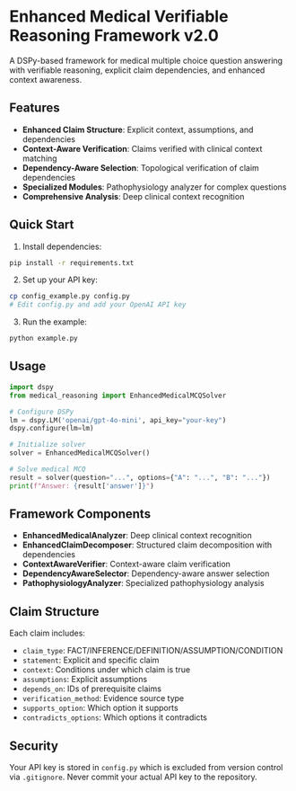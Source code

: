 # Enhanced Medical Verifiable Reasoning Framework v2.0

A DSPy-based framework for medical multiple choice question answering with verifiable reasoning, explicit claim dependencies, and enhanced context awareness.

## Features

- **Enhanced Claim Structure**: Explicit context, assumptions, and dependencies
- **Context-Aware Verification**: Claims verified with clinical context matching
- **Dependency-Aware Selection**: Topological verification of claim dependencies
- **Specialized Modules**: Pathophysiology analyzer for complex questions
- **Comprehensive Analysis**: Deep clinical context recognition

## Quick Start

1. Install dependencies:
```bash
pip install -r requirements.txt
```

2. Set up your API key:
```bash
cp config_example.py config.py
# Edit config.py and add your OpenAI API key
```

3. Run the example:
```bash
python example.py
```

## Usage

```python
import dspy
from medical_reasoning import EnhancedMedicalMCQSolver

# Configure DSPy
lm = dspy.LM('openai/gpt-4o-mini', api_key="your-key")
dspy.configure(lm=lm)

# Initialize solver
solver = EnhancedMedicalMCQSolver()

# Solve medical MCQ
result = solver(question="...", options={"A": "...", "B": "..."})
print(f"Answer: {result['answer']}")
```

## Framework Components

- **EnhancedMedicalAnalyzer**: Deep clinical context recognition
- **EnhancedClaimDecomposer**: Structured claim decomposition with dependencies
- **ContextAwareVerifier**: Context-aware claim verification
- **DependencyAwareSelector**: Dependency-aware answer selection
- **PathophysiologyAnalyzer**: Specialized pathophysiology analysis

## Claim Structure

Each claim includes:
- `claim_type`: FACT/INFERENCE/DEFINITION/ASSUMPTION/CONDITION
- `statement`: Explicit and specific claim
- `context`: Conditions under which claim is true
- `assumptions`: Explicit assumptions
- `depends_on`: IDs of prerequisite claims
- `verification_method`: Evidence source type
- `supports_option`: Which option it supports
- `contradicts_options`: Which options it contradicts

## Security

Your API key is stored in `config.py` which is excluded from version control via `.gitignore`. Never commit your actual API key to the repository. 